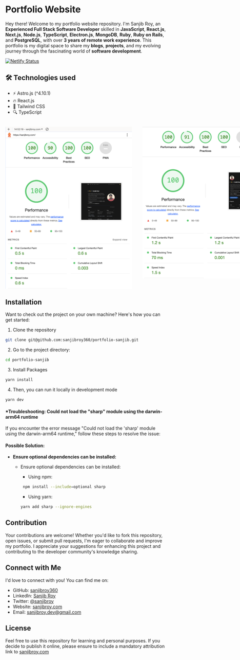 # Portfolio Website

Hey there! Welcome to my portfolio website repository. I'm Sanjib Roy, an **Experienced Full Stack Software Developer** skilled in **JavaScript**, **React.js**, **Next.js**, **Node.js**, **TypeScript**, **Electron.js**, **MongoDB**, **Ruby**, **Ruby on Rails**, and **PostgreSQL**, with over **3 years of remote work experience**. This portfolio is my digital space to share my **blogs**, **projects**, and my evolving journey through the fascinating world of **software development**.


[![Netlify Status](https://api.netlify.com/api/v1/badges/10743dcd-2b00-4ac4-ba4e-22d3c31a07ad/deploy-status)](https://app.netlify.com/sites/sanjib-roy/deploys)

## 🛠️ Technologies used

- ⚡️ Astro.js (^4.10.1)
- 🔥 React.js
- 🎨 Tailwind CSS
- 🔍 TypeScript
<br/>
<div style="display: flex; justify-content: space-between; align-items: flex-start;">
    <img src="src/assets/Images/performance/desktop-view-performance.png" width="395px" style="display: block; object-fit: contain;" alt="Lighthouse: Desktop View Performance"/>&nbsp;&nbsp;&nbsp;&nbsp;&nbsp;&nbsp;&nbsp;&nbsp;
    <img src="src/assets/Images/performance/mobile-view-performance.png" width="395px" style="display: block; object-fit: contain;" alt="Lighthouse: Mobile View Performance"/>
</div>

## Installation

Want to check out the project on your own machine? Here's how you can get started:

1. Clone the repository
```bash
git clone git@github.com:sanjibroy360/portfolio-sanjib.git
```

2. Go to the project directory:

```bash
cd portfolio-sanjib
```

3. Install Packages
```bash
yarn install
```

4.  Then, you can run it locally in development mode
```bash
yarn dev
```

#### *Troubleshooting: Could not load the "sharp" module using the darwin-arm64 runtime

If you encounter the error message "Could not load the 'sharp' module using the darwin-arm64 runtime," follow these steps to resolve the issue:

#### Possible Solution:

- **Ensure optional dependencies can be installed:**
    - Ensure optional dependencies can be installed:

      - Using npm:

      ```bash
       npm install --include=optional sharp
      ```
      - Using yarn:

      ```bash
      yarn add sharp --ignore-engines
      ```

## Contribution
Your contributions are welcome! Whether you'd like to fork this repository, open issues, or submit pull requests, I'm eager to collaborate and improve my portfolio. I appreciate your suggestions for enhancing this project and contributing to the developer community's knowledge sharing.
## Connect with Me
I'd love to connect with you! You can find me on:

- GitHub: [sanjibroy360](https://github.com/sanjibroy360) <br/>
- LinkedIn: [Sanjib Roy](https://www.linkedin.com/in/sanjibroy360/) <br/>
- Twitter: [@sanjibroy](https://x.com/sanjibroy360) <br/>
- Website: [sanjibroy.com](https://sanjibroy.com/) <br/>
- Email: [sanjibroy.dev@gmail.com](mailto:sanjibroy.dev@gmail.com) <br/>

## License
Feel free to use this repository for learning and personal purposes. If you decide to publish it online, please ensure to include a mandatory attribution link to [sanjibroy.com](https://sanjibroy.com/)

